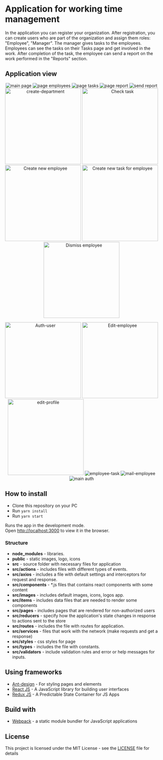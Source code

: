 # Application for working time management

In the application you can register your organization. After registration, you can create users who are part of 
the organization and assign them roles: "Employee", "Manager". The manager gives tasks to the employees. 
Employees can see the tasks on their Tasks page and get involved in the work. 
After completion of the task, the employee can send a report on the work performed in the "Reports" section. 

## Application view
<p align="center">
  <img src="https://raw.githubusercontent.com/mWorkTime/web/master/docs/images/main.png?raw=true" alt="main page">
  <img src="https://raw.githubusercontent.com/mWorkTime/web/master/docs/images/page-employees.png?raw=true" alt="page employees">
  <img src="https://raw.githubusercontent.com/mWorkTime/web/master/docs/images/page-tasks.png?raw=true" alt="page tasks">
  <img src="https://raw.githubusercontent.com/mWorkTime/web/master/docs/images/report-page.png?raw=true" alt="page report">
  <img src="https://raw.githubusercontent.com/mWorkTime/web/master/docs/images/send-report.png?raw=true" alt="send report">
  <img src="https://raw.githubusercontent.com/mWorkTime/web/master/docs/images/Create-department'.png?raw=true" alt="create-department" height="250px">
  <img src="https://raw.githubusercontent.com/mWorkTime/web/master/docs/images/check-task.png?raw=true" alt="Check task" height="250px">
  <img src="https://raw.githubusercontent.com/mWorkTime/web/master/docs/images/create-new-employee.png?raw=true" alt="Create new employee" height="250px">
  <img src="https://raw.githubusercontent.com/mWorkTime/web/master/docs/images/create-new-task-for-employee.png?raw=true" alt="Create new task for employee" height="250px">
  <img src="https://raw.githubusercontent.com/mWorkTime/web/master/docs/images/dismiss-employee.png?raw=true" alt="Dismiss employee" height="250px">
</p>
<p align="center">
  <img src="https://raw.githubusercontent.com/mWorkTime/web/master/docs/images/auth-user.png?raw=true" alt="Auth-user" height="250px">
  <img src="https://raw.githubusercontent.com/mWorkTime/web/master/docs/images/edit-employee.png?raw=true" alt="Edit-employee" height="250px">
  <img src="https://raw.githubusercontent.com/mWorkTime/web/master/docs/images/edit-profile.png?raw=true" alt="edit-profile" height="250px">
  <img src="https://raw.githubusercontent.com/mWorkTime/web/master/docs/images/employee-task.png?raw=true" alt="employee-task">
  <img src="https://raw.githubusercontent.com/mWorkTime/web/master/docs/images/mail-employee.png?raw=true" alt="mail-employee">
  <img src="https://raw.githubusercontent.com/mWorkTime/web/master/docs/images/main-auth.png?raw=true" alt="main auth">
</p>

## How to install
- Clone this repository on your PC
- Run `yarn install` 
- Run `yarn start`

Runs the app in the development mode.<br />
Open [http://localhost:3000](http://localhost:3000) to view it in the browser.

### Structure

- **node_modules** - libraries.
- **public** - static images, logo, icons
- **src** - source folder with necessary files for application
- **src/actions** - includes files with different types of events.
- **src/axios** - includes a file with default settings and interceptors for request and response.
- **src/components** - *.js files that contains react components with some content
- **src/images** - includes default images, icons, logos app.
- **src/items** - includes data files that are needed to render some components
- **src/pages** - includes pages that are rendered for non-authorized users
- **src/reducers** - specify how the application's state changes in response to actions sent to the store
- **src/routes** - includes the file with routes for application. 
- **src/services** - files that work with the network (make requests and get a response)
- **src/styles** - css styles for page
- **src/types** - includes the file with constants.
- **src/validators** - include validation rules and error or help messages for inputs.

## Using frameworks

* [Ant-design](https://ant.design/) - For styling pages and elements
* [React JS](https://reactjs.org/) - A JavaScript library for building user interfaces
* [Redux JS](https://redux.js.org/) - A Predictable State Container for JS Apps

## Build with

* [Webpack](https://webpack.js.org/) - a static module bundler for JavaScript applications

## License

This project is licensed under the MIT License - see the [LICENSE](https://github.com/mWorkTime/web/blob/master/LICENSE) file for details
